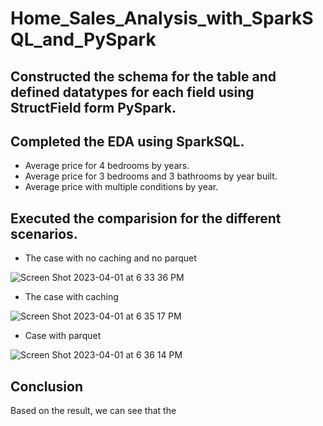 # Home_Sales_Analysis_with_SparkSQL_and_PySpark

## Constructed the schema for the table and defined datatypes for each field using StructField form PySpark.

## Completed the EDA using SparkSQL. 
* Average price for 4 bedrooms by years.
* Average price for 3 bedrooms and 3 bathrooms by year built.
* Average price with multiple conditions by year.

## Executed the comparision for the different scenarios.
* The case with no caching and no parquet

![Screen Shot 2023-04-01 at 6 33 36 PM](https://user-images.githubusercontent.com/113545468/229318612-45eca44c-8b92-490d-801b-609826c7e85d.png)

* The case with caching

![Screen Shot 2023-04-01 at 6 35 17 PM](https://user-images.githubusercontent.com/113545468/229318923-496be669-5126-4d43-abc0-7c3e9b31357e.png)

* Case with parquet

![Screen Shot 2023-04-01 at 6 36 14 PM](https://user-images.githubusercontent.com/113545468/229319120-8f607e0a-1d68-4b3f-acba-7d8a1263a925.png)

## Conclusion

Based on the result, we can see that the 





